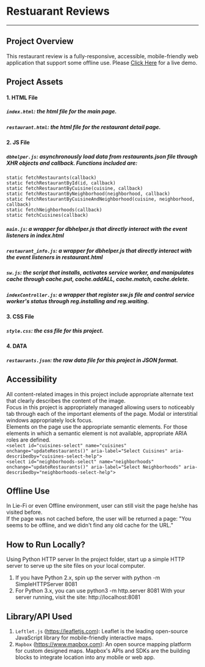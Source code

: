 # Restuarant Reviews
---
## Project Overview
This restaurant review is a fully-responsive, accessible, mobile-friendly web application that support some offline use. Please [Click Here](https://shijingl.github.io/Restaurant_Review/) for a live demo. 

## Project Assets
#### 1. HTML File
##### `index.html`: the html file for the main page. 
##### `restaurant.html`: the html file for the restaurant detail page.

#### 2. JS File 
##### `dbhelper.js`: asynchronously load data from restaurants.json file through XHR objects and callback. Functions included are: </br>
`static fetchRestaurants(callback)` </br>
`static fetchRestaurantById(id, callback)` </br>
`static fetchRestaurantByCuisine(cuisine, callback)` </br>
`static fetchRestaurantByNeighborhood(neighborhood, callback)` </br>
`static fetchRestaurantByCuisineAndNeighborhood(cuisine, neighborhood, callback)` </br>
`static fetchNeighborhoods(callback)` </br>
`static fetchCuisines(callback)` </br>
##### `main.js`: a wrapper for dbhelper.js that directly interact with the event listeners in index.html 
##### `restaurant_info.js`: a wrapper for dbhelper.js that directly interact with the event listeners in restaurant.html
##### `sw.js`: the script that installs, activates service worker, and manipulates cache through cache.put, cache.addALL, cache.match, cache.delete. 
##### `indexController.js`: a wrapper that register sw.js file and control service worker's status through reg.installing and reg.waiting. 

#### 3. CSS File
##### `style.css`: the css file for this project. 

#### 4. DATA
##### `restaurants.json`: the raw data file for this project in JSON format.  

## Accessibility
All content-related images in this project include appropriate alternate text that clearly describes the content of the image. </br>
Focus in this project is appropriately managed allowing users to noticeably tab through each of the important elements of the page. Modal or interstitial windows appropriately lock focus. </br>
Elements on the page use the appropriate semantic elements. For those elements in which a semantic element is not available, appropriate ARIA roles are defined. </br>
`<select id="cuisines-select" name="cuisines" onchange="updateRestaurants()" aria-label="Select Cuisines" aria-describedby="cuisines-select-help">` </br>
`<select id="neighborhoods-select" name="neighborhoods" onchange="updateRestaurants()" aria-label="Select Neighborhoods" aria-describedby="neighborhoods-select-help">` </br>

## Offline Use
In Lie-Fi or even Offline environment, user can still visit the page he/she has visited before. </br>
If the page was not cached before, the user will be returned a page: "You seems to be offline, and we didn't find any old cache for the URL."

## How to Run Locally?
Using Python HTTP server In the project folder, start up a simple HTTP server to serve up the site files on your local computer.
1. If you have Python 2.x, spin up the server with python -m SimpleHTTPServer 8081
2. For Python 3.x, you can use python3 -m http.server 8081
With your server running, visit the site: http://localhost:8081

## Library/API Used
1. `Leftlet.js` (https://leafletjs.com): Leaflet is the leading open-source JavaScript library for mobile-friendly interactive maps. 
2. `Mapbox` (https://www.mapbox.com): An open source mapping platform for custom designed maps. Mapbox's APIs and SDKs are the building blocks to integrate location into any mobile or web app.
